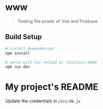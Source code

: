 # www

> Testing the power of Vue and Firebase

## Build Setup

``` bash
# install dependencies
npm install

# serve with hot reload at localhost:8080
npm run dev

```
# My project's README
Update the credentials in `/src/db.js`

